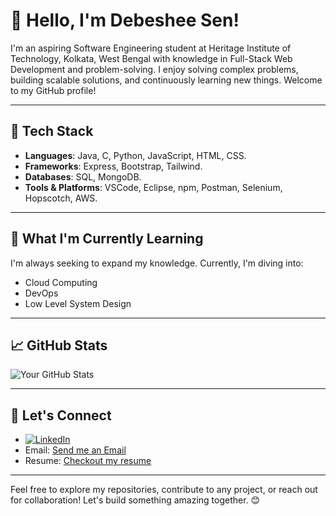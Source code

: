 # 👋 Hello, I'm Debeshee Sen!

I'm an aspiring Software Engineering student at Heritage Institute of Technology, Kolkata, West Bengal with knowledge in Full-Stack Web Development and problem-solving. I enjoy solving complex problems, building scalable solutions, and continuously learning new things. Welcome to my GitHub profile!

---

## 🔧 Tech Stack

- **Languages**: Java, C, Python, JavaScript, HTML, CSS.
- **Frameworks**: Express, Bootstrap, Tailwind.
- **Databases**: SQL, MongoDB.
- **Tools & Platforms**: VSCode, Eclipse, npm, Postman, Selenium, Hopscotch, AWS.

---

## 🌱 What I'm Currently Learning

I'm always seeking to expand my knowledge. Currently, I'm diving into:

- Cloud Computing
- DevOps
- Low Level System Design

---

## 📈 GitHub Stats

![Your GitHub Stats](https://github-readme-stats.vercel.app/api?username=DebesheeSen&show_icons=true&theme=midnight-purple)

---

## 💬 Let's Connect

- [![LinkedIn](https://img.shields.io/badge/LinkedIn-0077B5?style=for-the-badge&logo=linkedin&logoColor=white)](www.linkedin.com/in/debeshee-sen-31857527a)
- Email: [Send me an Email](mailto:debeshee05@gmail.com)
- Resume: [Checkout my resume]()

---

Feel free to explore my repositories, contribute to any project, or reach out for collaboration! Let's build something amazing together. 😊

